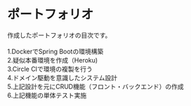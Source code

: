# ポートフォリオ

作成したポートフォリオの目次です。<br><br>
1.DockerでSpring Bootの環境構築<br>
2.疑似本番環境を作成（Heroku)<br>
3.Circle CIで環境の複製を行う<br>
4.ドメイン駆動を意識したシステム設計<br>
5.上記設計を元にCRUD機能（フロント・バックエンド）の作成<br>
6.上記機能の単体テスト実施<br>

<br><br>


